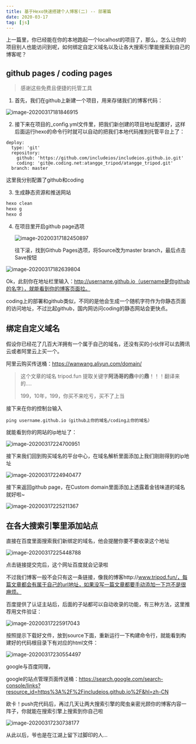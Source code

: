 ```yaml
---
title: 基于Hexo快速搭建个人博客(二) -- 部署篇
date: 2020-03-17
tag: [js]
---
```


上一篇里，你已经能在你的本地跑起一个localhost的项目了，那么，怎么让你的项目别人也能访问到呢，如何绑定自定义域名以及让各大搜索引擎能搜索到自己的博客呢？

## github pages / coding pages

>  感谢这些免费且便捷的托管工具

1. 首先，我们在github上新建一个项目，用来存储我们的博客代码：

![image-20200317181846915](/images/2020/image-20200317181846915.png)

2. 接下来在项目的_config.yml文件里，把我们新创建的项目地址配置好，这样后面运行hexo的命令行时就可以自动的把我们本地代码推到托管平台上了：

```
deploy:
  type: 'git'
  repository:
    github: 'https://github.com/includeios/includeios.github.io.git'
    coding: 'git@e.coding.net:atangge_tripod/atangge_tripod.git'
  branch: master
```

这里我分别配置了github和coding

3. 生成静态资源和推送网站

```bash
hexo clean 
hexo g 
hexo d
```

4. 在项目里开启github page选项

   ![image-20200317182450897](/images/2020/image-20200317182450897.png)

   往下滚，找到Github Pages选项，将Source改为master branch，最后点击Save按钮



![image-20200317182639804](/images/2020/image-20200317182639804.png)

Ok，此刻你在地址栏里输入：http://username.github.io（username是你github的名字），就能看到你的博客页面拉。

coding上的部署和github类似，不同的是他会生成一个随机字符作为你静态页面的访问地址，不过比起github，国内网访问coding的静态网站会更快点。

## 绑定自定义域名

假设你已经花了几百大洋拥有一个属于自己的域名，还没有买的小伙伴可以去腾讯云或者阿里云上买一个。

阿里云购买传送桶：https://wanwang.aliyun.com/domain/

> 这个文章的域名 tripod.fun 提取关键字**阿汤哥的鼎**中的**鼎**！！！翻译来的....
>
> 199，10年，199，你买不来吃亏，买不了上当

接下来在你的控制台输入

```
ping username.github.io（github上你的域名/coding上你的域名）
```

就能看到你的网站的ip地址了：

![image-20200317224700951](/images/2020/image-20200317224700951.png)

接下来我们回到购买域名的平台中心，在域名解析里面添加上我们刚刚得到的ip地址

![image-20200317224940477](/images/2020/image-20200317224940477.png)

接下来返回github page，在Custom domain里面添加上透露着金钱味道的域名就好啦~

![image-20200317225211367](/images/2020/image-20200317225211367.png)

## 在各大搜索引擎里添加站点

直接在百度里面搜索我们新绑定的域名，他会提醒你要不要收录这个地址

![image-20200317225448788](/images/2020/image-20200317225448788.png)

点击链接提交完后，这个网址百度就会记录啦

不过我们博客一般不会只有这一条链接，像我的博客http://www.tripod.fun/，每篇文章都会有属于自己的url地址，如果没写一篇文章都要手动添加一下岂不是很麻烦。

百度提供了认证主站后，后面的子站都可以自动收录的功能，有三种方法，这里推荐用文件验证：

![image-20200317225917043](/images/2020/image-20200317225917043.png)

按照提示下载好文件，放到source下面，重新运行一下构建命令行，就能看到构建好的代码根目录下有对应的html文件：

![image-20200317230554497](/images/2020/image-20200317230554497.png)

google与百度同理，

google的站点管理页面传送桶：https://search.google.com/search-console/links?resource_id=https%3A%2F%2Fincludeios.github.io%2F&hl=zh-CN

欧卡！push完代码后，再过几天让两大搜索引擎的爬虫亲密光顾你的博客内容一阵子，你就能在搜索引擎上搜索到你自己啦

![image-20200317230738177](/images/2020/image-20200317230738177.png)

从此以后，爷也是在江湖上留下过脚印的人...